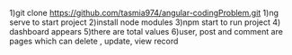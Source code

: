 

1)git clone https://github.com/tasmia974/angular-codingProblem.git
1)ng serve to start project
2)install node modules
3)npm start to run project
4) dashboard appears
5)there are total values 
6)user, post and comment are pages which can delete , update, view record
